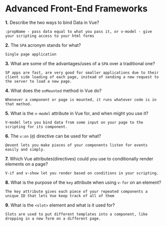 # Advanced Front-End Frameworks


**1.** Describe the two ways to bind Data in Vue?
<!-- enter you answer in the space below -->
```
:propName - pass data equal to what you pass it, or v-model - give your scripting access to your html forms
```

**2.** The `SPA` acronym stands for what?
<!-- enter you answer in the space below -->
```
Single page application
```
**3.** What are some of the advantages/uses of a `SPA` over a traditional one?
<!-- enter you answer in the space below -->
```
SP apps are fast, are very good for smaller applications due to their client side loading of each page, instead of sending a new request to the server to load a new page.
```
**4.** What does the `onMounted` method in Vue do?
<!-- enter you answer in the space below -->
```
Whenever a component or page is mounted, it runs whatever code is in that method.
```
**5.** What is the `v-model` attribute in Vue for, and when might you use it?
<!-- enter you answer in the space below -->
```
V-model lets you bind data from some input on your page to the scripting for its component.
```
**6.** The `v:on` (`@`) directive can be used for what?
<!-- enter you answer in the space below -->
```
@event lets you make pieces of your components listen for events easily and simply.
```
**7.** Which Vue attributes(directives) could you use to conditionally render elements on a page?
<!-- enter you answer in the space below -->
```
V-if and v-show let you render based on conditions in your scripting.
```
**8.** What is the purpose of the `key` attribute when using `v-for` on an element?
<!-- enter you answer in the space below -->
```
The key attribute gives each piece of your repeated components a unique ID that lets Vue keep track of all of them
```
**9.** What is the `<slot>` element and what is it used for?
<!-- enter you answer in the space below -->
```
Slots are used to put different templates into a component, like dropping in a new form on a different page.
```